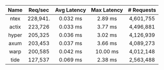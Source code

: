 |   Name   |   Req/sec   | Avg Latency | Max Latency |   # Requests  |
|:--------:|:-----------:|:-----------:|:-----------:|:-------------:|
|   ntex   |   228,941.  |   0.032 ms  |   2.89 ms   |   4,601,755   |
|   actix  |   223,726   |   0.033 ms  |   3.77 ms   |   4,496,881   |
|   hyper  |   205,325   |   0.036 ms  |   3.02 ms   |   4,126,939   |
|   axum   |   203,453   |   0.037 ms  |   3.66 ms   |   4,089,273   |
|   warp   |   200,585   |   0.042 ms  |   10.00 ms  |   4,012,148   |
|   tide   |   127,537   |   0.069 ms  |   2.38 ms   |   2,563,488   |